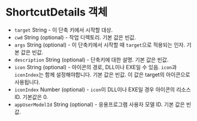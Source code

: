 # ShortcutDetails 객체

* `target` String -  이 단축 키에서 시작할 대상.
* `cwd` String (optional) - 작업 디렉토리. 기본 값은 빈값.
* `args` String (optional) - 이 단축키에서 시작할 때 `target`으로 적용되는 인자. 기본 값은 빈값.
* `description` String (optional) - 단축키에 대한 설명. 기본 값은 빈값.
* `icon` String (optional) - 아이콘의 경로, DLL이나 EXE일 수 있음. `icon`과 `iconIndex`는 함께 설정해야합니다. 기본 값은 빈값. 이 값은 target의 아이콘으로 사용됩니다.
* `iconIndex` Number (optional) - `icon`이 DLL이나 EXE일 경우 아이콘의 리소스ID. 기본값은 0.
* `appUserModelId` String (optional) - 응용프로그램 사용자 모델 ID. 기본 값은 빈값.
